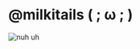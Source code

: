 # @milkitails ( ; ω ; ) 

![nuh uh](https://github.com/user-attachments/assets/c478432c-2984-4d39-861a-86bbaf4445b0)

